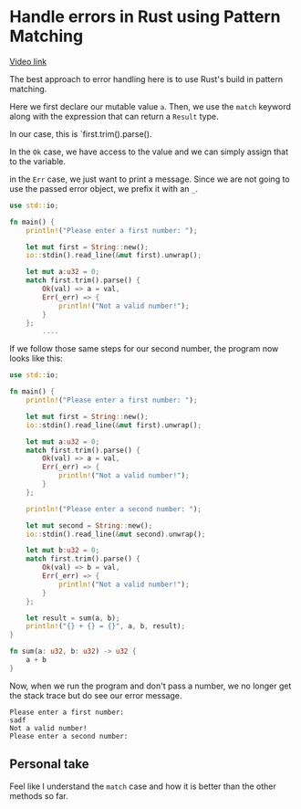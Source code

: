 # Handle errors in Rust using Pattern Matching

[Video link](https://egghead.io/lessons/egghead-handle-errors-in-rust-using-pattern-matching)

The best approach to error handling here is to use Rust's build in pattern matching.

Here we first declare our mutable value `a`. Then, we use the `match` keyword along with the expression that can return a `Result` type.

In our case, this is `first.trim().parse().

In the `Ok` case, we have access to the value and we can simply assign that to the variable.

in the `Err` case, we just want to print a message. Since we are not going to use the passed error object, we prefix it with an `_`.

```rs
use std::io;

fn main() {
    println!("Please enter a first number: ");

    let mut first = String::new();
    io::stdin().read_line(&mut first).unwrap();

    let mut a:u32 = 0;
    match first.trim().parse() {
        Ok(val) => a = val,
        Err(_err) => {
            println!("Not a valid number!");
        }
    };
        ....
```

If we follow those same steps for our second number, the program now looks like this:

```rs
use std::io;

fn main() {
    println!("Please enter a first number: ");

    let mut first = String::new();
    io::stdin().read_line(&mut first).unwrap();

    let mut a:u32 = 0;
    match first.trim().parse() {
        Ok(val) => a = val,
        Err(_err) => {
            println!("Not a valid number!");
        }
    };

    println!("Please enter a second number: ");

    let mut second = String::new();
    io::stdin().read_line(&mut second).unwrap();

    let mut b:u32 = 0;
    match first.trim().parse() {
        Ok(val) => b = val,
        Err(_err) => {
            println!("Not a valid number!");
        }
    };

    let result = sum(a, b);
    println!("{} + {} = {}", a, b, result);
}

fn sum(a: u32, b: u32) -> u32 {
    a + b
}

```

Now, when we run the program and don't pass a number, we no longer get the stack trace but do see our error message.

```shell
Please enter a first number:
sadf
Not a valid number!
Please enter a second number:
```

## Personal take

Feel like I understand the `match` case and how it is better than the other methods so far.
